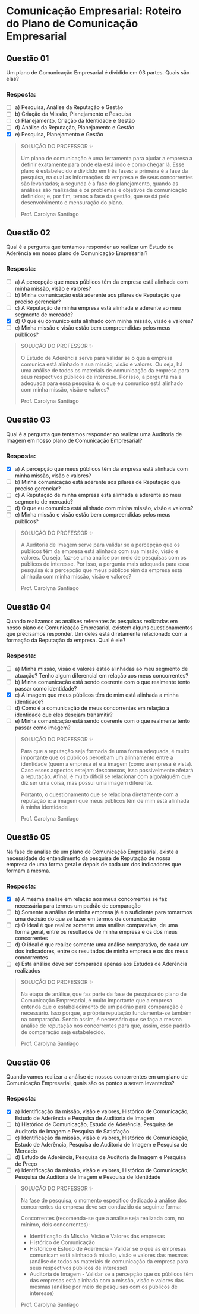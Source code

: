 # Comunicação Empresarial: Roteiro do Plano de Comunicação Empresarial

## Questão 01 
Um plano de Comunicação Empresarial é dividido em 03 partes. Quais são elas?

### Resposta:
- [ ] a) Pesquisa, Análise da Reputação e Gestão
- [ ] b) ​Criação da Missão, Planejamento e Pesquisa
- [ ] c) ​Planejamento, Criação da Identidade e Gestão
- [ ] d) ​Análise da Reputação, Planejamento e Gestão
- [x] e) ​Pesquisa, Planejamento e Gestão

> SOLUÇÃO DO PROFESSOR ✨
>
> Um plano de comunicação é uma ferramenta para ajudar a empresa a definir exatamente para onde ela está indo e como chegar lá. Esse plano é estabelecido e dividido em três fases: a primeira é a fase da pesquisa, na qual as informações da empresa e de seus concorrentes são levantadas; a segunda é a fase do planejamento, quando as análises são realizadas e os problemas e objetivos de comunicação definidos; e, por fim, temos a fase da gestão, que se dá pelo desenvolvimento e mensuração do plano.
> 
> Prof. Carolyna Santiago


## Questão 02 
Qual é a pergunta que tentamos responder ao realizar um Estudo de Aderência em nosso plano de Comunicação Empresarial?

### Resposta:
- [ ] a) ​A percepção que meus públicos têm da empresa está alinhada com minha missão, visão e valores?
- [ ] b) ​Minha comunicação está aderente aos pilares de Reputação que preciso gerenciar?
- [ ] c) ​A Reputação de minha empresa está alinhada e aderente ao meu segmento de mercado?
- [x] d) ​O que eu comunico está alinhado com minha missão, visão e valores?
- [ ] e) ​Minha missão e visão estão bem compreendidas pelos meus públicos?

> SOLUÇÃO DO PROFESSOR ✨
>
> O Estudo de Aderência serve para validar se o que a empresa comunica está alinhado a sua missão, visão e valores. Ou seja, há uma análise de todos os materiais de comunicação da empresa para seus respectivos públicos de interesse. Por isso, a pergunta mais adequada para essa pesquisa é: o que eu comunico está alinhado com minha missão, visão e valores?
> 
> Prof. Carolyna Santiago


## Questão 03 
​Qual é a pergunta que tentamos responder ao realizar uma Auditoria de Imagem em nosso plano de Comunicação Empresarial?

### Resposta:
- [x] a) A percepção que meus públicos têm da empresa está alinhada com minha missão, visão e valores?
- [ ] b) ​Minha comunicação está aderente aos pilares de Reputação que preciso gerenciar?
- [ ] c) ​A Reputação de minha empresa está alinhada e aderente ao meu segmento de mercado?
- [ ] d) O que eu comunico está alinhado com minha missão, visão e valores?
- [ ] e) ​Minha missão e visão estão bem compreendidas pelos meus públicos?

> SOLUÇÃO DO PROFESSOR ✨
>
> A Auditoria de Imagem serve para validar se a percepção que os públicos têm da empresa está alinhada com sua missão, visão e valores. Ou seja, faz-se uma análise por meio de pesquisas com os públicos de interesse. Por isso, a pergunta mais adequada para essa pesquisa é: a percepção que meus públicos têm da empresa está alinhada com minha missão, visão e valores?
> 
> Prof. Carolyna Santiago


## Questão 04 
Quando realizamos as análises referentes às pesquisas realizadas em nosso plano de Comunicação Empresarial, existem alguns questionamentos que precisamos responder. Um deles está diretamente relacionado com a formação da Reputação da empresa. Qual é ele?

### Resposta:
- [ ] a) ​Minha missão, visão e valores estão alinhadas ao meu segmento de atuação? Tenho algum diferencial em relação aos meus concorrentes?
- [ ] b) Minha comunicação está sendo coerente com o que realmente tento passar como identidade?
- [x] c) A imagem que meus públicos têm de mim está alinhada a minha identidade?
- [ ] d) ​Como é a comunicação de meus concorrentes em relação a identidade que eles desejam transmitir?
- [ ] e) ​Minha comunicação está sendo coerente com o que realmente tento passar como imagem?

> SOLUÇÃO DO PROFESSOR ✨
>
> Para que a reputação seja formada de uma forma adequada, é muito importante que os públicos percebam um alinhamento entre a identidade (quem a empresa é) e a imagem (como a empresa é vista). Caso esses aspectos estejam desconexos, isso possivelmente afetará a reputação. Afinal, é muito difícil se relacionar com algo/alguém que diz ser uma coisa, mas possui uma imagem diferente.
>
> ​Portanto, o questionamento que se relaciona diretamente com a reputação é: a imagem que meus públicos têm de mim está alinhada à minha identidade
> 
> Prof. Carolyna Santiago


## Questão 05 
Na fase de análise de um plano de Comunicação Empresarial, existe a necessidade do entendimento da pesquisa de Reputação de nossa empresa de uma forma geral e depois de cada um dos indicadores que formam a mesma.

### Resposta:
- [x] a) A mesma análise em relação aos meus concorrentes se faz necessária para termos um padrão de comparação
- [ ] b) Somente a análise de minha empresa já é o suficiente para tomarmos uma decisão do que se fazer em termos de comunicação
- [ ] c) O ideal é que realize somente uma análise comparativa, de uma forma geral, entre os resultados de minha empresa e os dos meus concorrentes
- [ ] d) O ideal é que realize somente uma análise comparativa, de cada um dos indicadores, entre os resultados de minha empresa e os dos meus concorrentes
- [ ] e) Esta análise deve ser comparada apenas aos Estudos de Aderência realizados

> SOLUÇÃO DO PROFESSOR ✨
>
> Na etapa de análise, que faz parte da fase de pesquisa do plano de Comunicação Empresarial, é muito importante que a empresa entenda que o estabelecimento de um padrão para comparação é necessário. Isso porque, a própria reputação fundamenta-se também na comparação. Sendo assim, é necessário que se faça a mesma análise de reputação nos concorrentes para que, assim, esse padrão de comparação seja estabelecido.
> 
> Prof. Carolyna Santiago


## Questão 06 
Quando vamos realizar a análise de nossos concorrentes em um plano de Comunicação Empresarial, quais são os pontos a serem levantados?

### Resposta:
- [x] a) ​Identificação da missão, visão e valores, Histórico de Comunicação, Estudo de Aderência e Pesquisa de Auditoria de Imagem
- [ ] b) ​Histórico de Comunicação, Estudo de Aderência, Pesquisa de Auditoria de Imagem e Pesquisa de Satisfação
- [ ] c) ​Identificação da missão, visão e valores, Histórico de Comunicação, Estudo de Aderência, Pesquisa de Auditoria de Imagem e Pesquisa de Mercado
- [ ] d) ​Estudo de Aderência, Pesquisa de Auditoria de Imagem e Pesquisa de Preço
- [ ] e) ​Identificação da missão, visão e valores, Histórico de Comunicação, Pesquisa de Auditoria de Imagem e Pesquisa de Identidade

> SOLUÇÃO DO PROFESSOR ✨
>
> Na fase de pesquisa, o momento específico dedicado à análise dos concorrentes da empresa deve ser conduzido da seguinte forma:
>
> Concorrentes (recomenda-se que a análise seja realizada com, no mínimo, dois concorrentes):
> * Identificação da Missão, Visão e Valores das empresas
> * Histórico de Comunicação
> * Histórico e Estudo de Aderência - Validar se o que as empresas comunicam está alinhado à missão, visão e valores das mesmas (análise de todos os materiais de comunicação da empresa para seus respectivos públicos de interesse)
> * Auditoria de Imagem - Validar se a percepção que os públicos têm das empresas está alinhada com a missão, visão e valores das mesmas (análise por meio de pesquisas com os públicos de interesse)
> 
> Prof. Carolyna Santiago